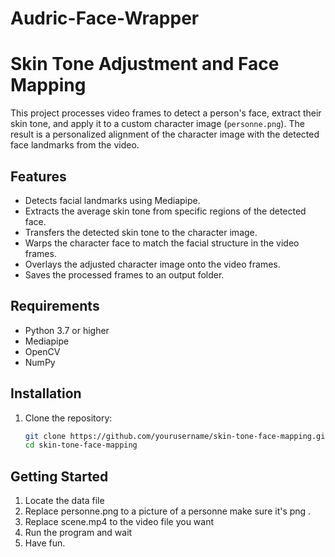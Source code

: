 # Audric-Face-Wrapper

# Skin Tone Adjustment and Face Mapping

This project processes video frames to detect a person's face, extract their skin tone, and apply it to a custom character image (`personne.png`). The result is a personalized alignment of the character image with the detected face landmarks from the video.

## Features

- Detects facial landmarks using Mediapipe.
- Extracts the average skin tone from specific regions of the detected face.
- Transfers the detected skin tone to the character image.
- Warps the character face to match the facial structure in the video frames.
- Overlays the adjusted character image onto the video frames.
- Saves the processed frames to an output folder.

## Requirements

- Python 3.7 or higher
- Mediapipe
- OpenCV
- NumPy

## Installation

1. Clone the repository:
   ```bash
   git clone https://github.com/yourusername/skin-tone-face-mapping.git
   cd skin-tone-face-mapping


## Getting Started

1. Locate the data file
2. Replace personne.png to a picture of a personne make sure it's png .
3. Replace scene.mp4 to the video file you want
4. Run the program and wait
5. Have fun.
